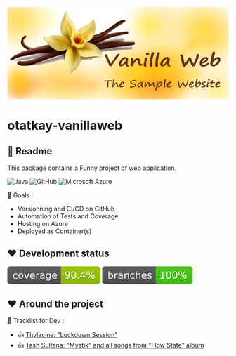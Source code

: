 ![otatkay-vanillaweb](https://github.com/Otatkay/Otatkay/blob/main/otatkay-vanillaweb.jpg)
# otatkay-vanillaweb
## :eyes: Readme
This package contains a Funny project of web application.

![Java](https://img.shields.io/badge/-java-CC2927?style=flat-square&logo=java)
![GitHub](https://img.shields.io/badge/-GitHub-181717?style=flat-square&logo=github)
![Microsoft Azure](https://img.shields.io/badge/Microsoft%20Azure-232F7E?style=flat-square&logo=microsoft-azure)

:dart: Goals :
* Versionning and CI/CD on GitHub
* Automation of Tests and Coverage
* Hosting on Azure
* Deployed as Container(s)

## :heart: Development status
[![coverage](.github/badges/jacoco.svg)](https://github.com/Otatkay/otatkay-vanillaweb/actions/workflows/maven.yml)
[![branches](.github/badges/branches.svg)](https://github.com/Otatkay/otatkay-vanillaweb/actions/workflows/maven.yml)

## :heart: Around the project
:musical_score: Tracklist for Dev : 
* :thumbsup: [Thylacine: "Lockdown Session"](https://www.youtube.com/watch?v=P7mc725w7bM)
* :thumbsup: [Tash Sultana: "Mystik" and all songs from "Flow State" album](https://www.youtube.com/watch?v=1g9dnmQ4uwU)


